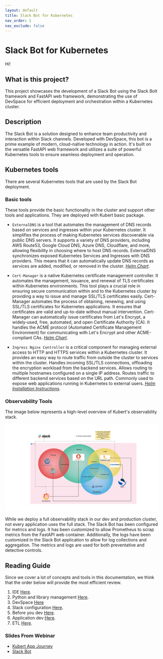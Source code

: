 ```yaml
---
layout: default
title: Slack Bot for Kubernetes
nav_order: 1
nav_exclude: false
---
```


# Slack Bot for Kubernetes

Hi!

## What is this project?

This project showcases the development of a Slack Bot using the Slack Bolt framework and FastAPI web framework, demonstrating the use of DevSpace for efficient deployment and orchestration within a Kubernetes cluster.

## Description

The Slack Bot is a solution designed to enhance team productivity and interaction within Slack channels. Developed with DevSpace, this bot is a prime example of modern, cloud-native technology in action. It's built on the versatile FastAPI web framework and utilizes a suite of powerful Kubernetes tools to ensure seamless deployment and operation.

## Kubernetes tools

There are several Kubernetes tools that are used by the Slack Bot deployment.

### Basic tools

These tools provide the basic functionality in the cluster and support other tools and applications.
They are deployed with Kubert basic package.

- `ExternalDNS` is a tool that automates the management of DNS records based on services and ingresses within your Kubernetes cluster. It simplifies the process of making Kubernetes services discoverable via public DNS servers. It supports a variety of DNS providers, including AWS Route53, Google Cloud DNS, Azure DNS, Cloudflare, and more, allowing flexibility in choosing where to host DNS records.  ExternalDNS synchronizes exposed Kubernetes Services and Ingresses with DNS providers. This means that it can automatically update DNS records as services are added, modified, or removed in the cluster. *<a href="https://artifacthub.io/packages/helm/bitnami/external-dns" target="_blank">Helm Chart</a>*.

- `Cert-Manager` is a native Kubernetes certificate management controller. It automates the management, issuance, and renewal of TLS certificates within Kubernetes environments. This tool plays a crucial role in ensuring secure communication within and to the Kubernetes cluster by providing a way to issue and manage SSL/TLS certificates easily. Cert-Manager automates the process of obtaining, renewing, and using SSL/TLS certificates for Kubernetes applications. It ensures that certificates are valid and up-to-date without manual intervention. Cert-Manager can automatically issue certificates from Let's Encrypt, a widely-used, free, automated, and open Certificate Authority (CA). It handles the ACME protocol (Automated Certificate Management Environment) for communicating with Let's Encrypt and other ACME-compliant CAs. *<a href="https://artifacthub.io/packages/helm/cert-manager/cert-manager" target="_blank">Helm Chart</a>*.

- `Ingress Nginx Controller` is a critical component for managing external access to HTTP and HTTPS services within a Kubernetes cluster. It provides an easy way to route traffic from outside the cluster to services within the cluster. Handles incoming SSL/TLS connections, offloading the encryption workload from the backend services. Allows routing to multiple hostnames configured on a single IP address. Routes traffic to different backend services based on the URL path. Commonly used to expose web applications running in Kubernetes to external users. *<a href="https://kubernetes.github.io/ingress-nginx/deploy/#quick-start" target="_blank">Helm Installation Instructions</a>*.

### Observability Tools

The image below represents a high-level overview of Kubert's observability stack.

![observability](assets/img/kubert_observability.png)

While we deploy a full observability stack in our dev and production cluster, not every application uses the full stack. The Slack Bot has been configured for metrics and logs. It has been customized to allow Prometheus to scrap metrics from the FastAPI web container. Additionally, the logs have been customized in the Slack Bot application to allow for log collections and aggregation. The metrics and logs are used for both preventative and detective controls.

## Reading Guide

Since we cover a lot of concepts and tools in this documentation, we think that the order below will provide the most efficient review.

1. IDE [Here](vscode.html).
2. Python and library management [Here](python.html).
3. DevSpace [Here](devspace.html)
4. Slack configuration [Here](slack.html).
5. Before you dev [Here](start.html).
6. Application dev [Here](app_dev.html).
7. ETL [Here](etl.html).

### Slides From Webinar

- [Kubert App Journey](assets/pdf/kubert_application_journey.pdf)
- [Slack Bot](assets/pdf/slack_bot.pdf)
